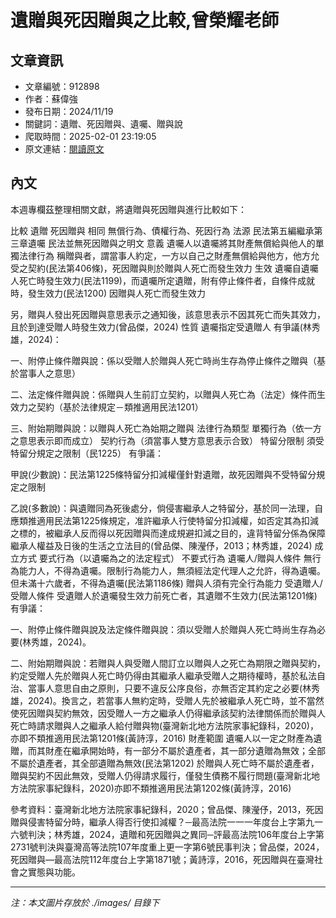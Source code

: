 # 遺贈與死因贈與之比較,曾榮耀老師

## 文章資訊
- 文章編號：912898
- 作者：蘇偉強
- 發布日期：2024/11/19
- 關鍵詞：遺贈、死因贈與、遺囑、贈與說
- 爬取時間：2025-02-01 23:19:05
- 原文連結：[閱讀原文](https://real-estate.get.com.tw/Columns/detail.aspx?no=912898)

## 內文


本週專欄茲整理相關文獻，將遺贈與死因贈與進行比較如下：


比較
遺贈
死因贈與
相同
無償行為、債權行為、死因行為
法源
民法第五編繼承第三章遺囑
民法並無死因贈與之明文
意義
遺囑人以遺囑將其財產無償給與他人的單獨法律行為
稱贈與者，謂當事人約定，一方以自己之財產無償給與他方，他方允受之契約(民法第406條)，死因贈與則於贈與人死亡而發生效力
生效
遺囑自遺囑人死亡時發生效力(民法1199)，而遺囑所定遺贈，附有停止條件者，自條件成就時，發生效力(民法1200)
因贈與人死亡而發生效力


另，贈與人發出死因贈與意思表示之通知後，該意思表示不因其死亡而失其效力，且於到達受贈人時發生效力(曾品傑，2024)
性質
遺囑指定受遺贈人
有爭議(林秀雄，2024)：


一、附停止條件贈與說：係以受贈人於贈與人死亡時尚生存為停止條件之贈與（基於當事人之意思）


二、法定條件贈與說：係贈與人生前訂立契約，以贈與人死亡為（法定）條件而生效力之契約（基於法律規定－類推適用民法1201）


三、附始期贈與說：以贈與人死亡為始期之贈與
法律行為類型
單獨行為（依一方之意思表示即而成立）
契約行為（須當事人雙方意思表示合致）
特留分限制
須受特留分規定之限制（民1225）
有爭議：


甲說(少數說)：民法第1225條特留分扣減權僅針對遺贈，故死因贈與不受特留分規定之限制


乙說(多數說)：與遺贈同為死後處分，倘侵害繼承人之特留分，基於同一法理，自應類推適用民法第1225條規定，准許繼承人行使特留分扣減權，如否定其為扣減之標的，被繼承人反而得以死因贈與而達成規避扣減之目的，違背特留分係為保障繼承人權益及日後的生活之立法目的(曾品傑、陳瀅伃，2013；林秀雄，2024)
成立方式
要式行為（以遺囑為之的法定程式）
不要式行為
遺囑人/贈與人條件
無行為能力人，不得為遺囑。限制行為能力人，無須經法定代理人之允許，得為遺囑。但未滿十六歲者，不得為遺囑(民法第1186條)
贈與人須有完全行為能力
受遺贈人/受贈人條件
受遺贈人於遺囑發生效力前死亡者，其遺贈不生效力(民法第1201條)
有爭議：


一、附停止條件贈與說及法定條件贈與說：須以受贈人於贈與人死亡時尚生存為必要(林秀雄，2024)。


二、附始期贈與說：若贈與人與受贈人間訂立以贈與人之死亡為期限之贈與契約，約定受贈人先於贈與人死亡時仍得由其繼承人繼承受贈人之期待權時，基於私法自治、當事人意思自由之原則，只要不違反公序良俗，亦無否定其約定之必要(林秀雄，2024)。換言之，若當事人無約定時，受贈人先於被繼承人死亡時，並不當然使死因贈與契約無效，因受贈人一方之繼承人仍得繼承該契約法律關係而於贈與人死亡時請求贈與人之繼承人給付贈與物(臺灣新北地方法院家事紀錄科，2020)，亦即不類推適用民法第1201條(黃詩淳，2016)
財產範圍
遺囑人以一定之財產為遺贈，而其財產在繼承開始時，有一部分不屬於遺產者，其一部分遺贈為無效；全部不屬於遺產者，其全部遺贈為無效(民法第1202)
於贈與人死亡時不屬於遺產者，贈與契約不因此無效，受贈人仍得請求履行，僅發生債務不履行問題(臺灣新北地方法院家事紀錄科，2020)亦即不類推適用民法第1202條(黃詩淳，2016)


參考資料：臺灣新北地方法院家事紀錄科，2020；曾品傑、陳瀅伃，2013，死因贈與侵害特留分時，繼承人得否行使扣減權？─最高法院一一一年度台上字第九一六號判決；林秀雄，2024，遺贈和死因贈與之異同─評最高法院106年度台上字第2731號判決與臺灣高等法院107年度重上更一字第6號民事判決；曾品傑，2024，死因贈與—最高法院112年度台上字第1871號；黃詩淳，2016，死因贈與在臺灣社會之實態與功能。

---
*注：本文圖片存放於 ./images/ 目錄下*
